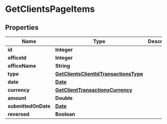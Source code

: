 

# GetClientsPageItems

## Properties

Name | Type | Description | Notes
------------ | ------------- | ------------- | -------------
**id** | **Integer** |  |  [optional]
**officeId** | **Integer** |  |  [optional]
**officeName** | **String** |  |  [optional]
**type** | [**GetClientsClientIdTransactionsType**](GetClientsClientIdTransactionsType.md) |  |  [optional]
**date** | [**Date**](Date.md) |  |  [optional]
**currency** | [**GetClientTransactionsCurrency**](GetClientTransactionsCurrency.md) |  |  [optional]
**amount** | **Double** |  |  [optional]
**submittedOnDate** | [**Date**](Date.md) |  |  [optional]
**reversed** | **Boolean** |  |  [optional]



